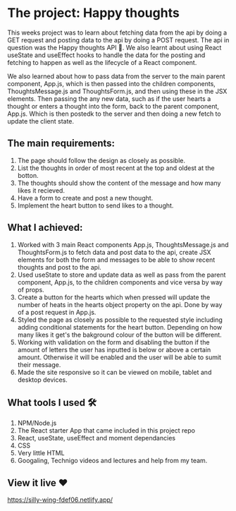 # The project: Happy thoughts
This weeks project was to learn about fetching data from the api by doing a GET request and posting data to the api by doing a POST request. The api in question was the Happy thoughts API 💌. We also learnt about using React useState and useEffect hooks to handle the data for the posting and fetching to happen as well as the lifecycle of a React component.

We also learned about how to pass data from the server to the main parent component, App.js, which is then passed into the children components, ThoughtsMessage.js and ThoughtsForm.js, and then using these in the JSX elements. Then passing the any new data, such as if the user hearts a thought or enters a thought into the form, back to the parent component, App.js. Which is then postedk to the server and then doing a new fetch to update the client state.

## The main requirements:
1. The page should follow the design as closely as possible.
2. List the thoughts in order of most recent at the top and oldest at the botton.
3. The thoughts should show the content of the message and how many likes it recieved.
4. Have a form to create and post a new thought.
5. Implement the heart button to send likes to a thought.

## What I achieved:
1. Worked with 3 main React components App.js, ThoughtsMessage.js and ThoughtsForm.js to fetch data and post data to the api, create JSX elements for both the form and messages to be able to show recent thoughts and post to the api.
2. Used useState to store and update data as well as pass from the parent component, App.js, to the children components and vice versa by way of props.
3. Create a button for the hearts which when pressed will update the number of heats in the hearts object property on the api. Done by way of a post request in App.js.
4. Styled the page as closely as possible to the requested style including adding conditional statements for the heart button. Depending on how many likes it get's the bakground colour of the button will be different.
6. Working with validation on the form and disabling the button if the amount of letters the user has inputted is below or above a certain amount. Otherwise it will be enabled and the user will be able to sumit their message.
7. Made the site responsive so it can be viewed on mobile, tablet and desktop devices.

## What tools I used 🛠️
1. NPM/Node.js
2. The React starter App that came included in this project repo
3. React, useState, useEffect and moment dependancies
4. CSS
5. Very little HTML
6. Googaling, Technigo videos and lectures and help from my team.

## View it live ❤
https://silly-wing-fdef06.netlify.app/  

